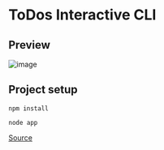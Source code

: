 # ToDos Interactive CLI
## Preview 
![image](https://im2.ezgif.com/tmp/ezgif-2-078ac7868e.gif)
## Project setup
```
npm install 
```
```
node app
```

[Source](https://www.udemy.com/course/node-de-cero-a-experto/)

